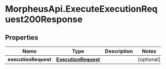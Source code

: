 # MorpheusApi.ExecuteExecutionRequest200Response

## Properties

Name | Type | Description | Notes
------------ | ------------- | ------------- | -------------
**executionRequest** | [**ExecutionRequest**](ExecutionRequest.md) |  | [optional] 


